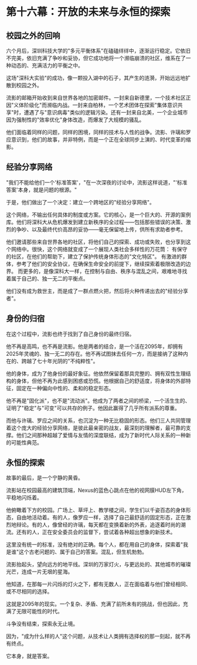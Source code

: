 # 第十六幕：开放的未来与永恒的探索

## 校园之外的回响

六个月后，深圳科技大学的"多元平衡体系"在磕磕绊绊中，逐渐运行稳定。它依旧不完美，依旧充满了争吵和妥协，但它成功地将一个濒临崩溃的社区，维系在了一种动态的、充满活力的平衡之中。

这场"深科大实验"的成功，像一颗投入湖中的石子，其产生的涟漪，开始远远地扩散到校园之外。

流影的邮箱开始收到来自世界各地的加密邮件。一封来自新德里，一个技术社区正因"义体阶级化"而濒临内战。一封来自柏林，一个艺术团体在探索"集体意识共享"时，遭遇了与"意识病毒"类似的逻辑污染。还有一封来自北美，一个企业城市因为强制性的"效率优化"身体改造，而爆发了大规模的骚乱。

他们面临着同样的问题，同样的困境，同样的技术与人性的战争。流影、许璃和罗应意识到，他们的故事，并非特例，而是一个正在全球同步上演的、时代变革的缩影。

## 经验分享网络

"我们不能给他们一个'标准答案'，"在一次深夜的讨论中，流影这样说道，"'标准答案'本身，就是问题的根源。"

于是，他们做出了一个决定：建立一个跨地区的"经验分享网络"。

这个网络，不输出任何具体的制度或方案。它的核心，是一个巨大的、开源的案例库。他们将深科大从危机爆发到建立新秩序的全过程——包括那些错误的决策、激烈的争吵、以及最终代价高昂的妥协——毫无保留地上传，供所有求助者参考。

他们邀请那些来自世界各地的社区，将他们自己的探索、成功或失败，也分享到这个网络中。很快，这个网络就变成了一个展现人类社会多样性的万花筒：
有保守的社区，在他们的帮助下，建立了保护传统身体形态的"文化特区"。
有激进的群体，参考了他们的安全协议，在确保生命安全的前提下，继续探索着极限改造的边界。
而更多的，是像深科大一样，在控制与自由、秩序与混乱之间，艰难地寻找着属于自己的、独一无二的平衡点。

他们没有成为救世主，而是成了一群点燃火把，然后将火种传递出去的"经验分享者"。

## 身份的归宿

在这个过程中，流影也终于找到了自己身份的最终归宿。

他不再是高鸣，也不再是流影。他是两者的结合，是一个活在2095年，却拥有2025年灵魂的、独一无二的存在。他不再试图抹去任何一方，而是接纳了这种内在的、跨越了七十年光阴的"不纯粹性"。

他的身体，成为了他身份的最好象征。他依然保留着那具完整的、拥有双性生理结构的身体，但他不再为此感到困惑或恐慌。他根据自己的舒适度，将身体的外部特征，固定在一种偏向中性的、柔和的稳定形态。

他不再是"固化派"，也不是"流动派"。他成为了两者之间的桥梁，一个活生生的、证明了"稳定"与"可变"可以共存的例子。他因此赢得了几乎所有派系的尊重。

而他与许璃、罗应之间的关系，也沉淀为一种无比稳固的形态。他们三人共同管理着这个庞大的经验分享网络，是彼此最亲密的战友，最深刻的理解者，最可靠的支撑。他们之间那种超越了爱情与友情的深度联结，成为了新时代人际关系的一种新的可能性典范。

## 永恒的探索

故事的最后，是一个宁静的黄昏。

流影站在校园最高的建筑顶端，Nexus的蓝色心跳点在他的视网膜HUD左下角，平稳地闪烁着。

他俯瞰着下方的校园。广场上、草坪上、教学楼之间，学生们以千姿百态的身体形态，自由地活动着。有的人，像罗应一样，选择了自己最舒适的固定形态，正在激烈地辩论。有的人，像曾经的许璃，每天都在变换着新的外表，追逐着时尚的潮流。还有的人，正在安全委员会的监督下，尝试着各种超出想象的新技术。

这里没有统一的标准，没有绝对的正确。每个人，都在用自己的身体，探索着"我是谁"这个古老问题的、属于自己的答案。混乱，但生机勃勃。

流影抬起头，望向远方的地平线。深圳的万家灯火，与更远处的、其他城市的璀璨光芒，连成一片无垠的星海。

他知道，在那每一片闪烁的灯火之下，都有无数人，正在面临着与他们曾经相同、或不尽相同的选择。

这就是2095年的现实。一个复杂、矛盾、充满了前所未有的挑战，但也因此，充满了无限可能性的时代。

斗争没有结束，探索永无止境。

因为，"成为什么样的人"这个问题，从技术让人类拥有选择权的那一刻起，就不再有终点。

它本身，就是答案。 